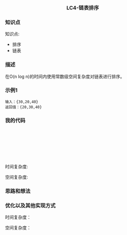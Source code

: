 ### <p align="center">LC4-链表排序</p>
### 知识点
知识点: 
- 排序
- 链表

### 描述
在O(n log n)的时间内使用常数级空间复杂度对链表进行排序。

### 示例1

```
输入：{30,20,40}
返回值：{20,30,40}
```

### 我的代码
```Java









```
时间复杂度:


空间复杂度:

### 思路和想法

### 优化以及其他实现方式
   
   时间复杂度：
   
   空间复杂度：